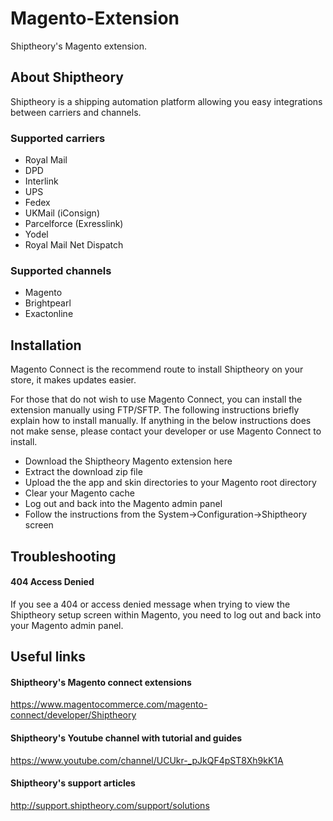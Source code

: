 # Magento-Extension
Shiptheory's Magento extension.

## About Shiptheory
Shiptheory is a shipping automation platform allowing you easy integrations between carriers and channels.

### Supported carriers
- Royal Mail
- DPD
- Interlink
- UPS
- Fedex
- UKMail (iConsign)
- Parcelforce (Exresslink)
- Yodel
- Royal Mail Net Dispatch

### Supported channels
- Magento
- Brightpearl
- Exactonline

## Installation
Magento Connect is the recommend route to install Shiptheory on your store, it makes updates easier. 

For those that do not wish to use Magento Connect, you can install the extension manually using FTP/SFTP. The following instructions briefly explain how to install manually. If anything in the below instructions does not make sense, please contact your developer or use Magento Connect to install.

- Download the Shiptheory Magento extension here
- Extract the download zip file
- Upload the the app and skin directories to your Magento root directory
- Clear your Magento cache
- Log out and back into the Magento admin panel
- Follow the instructions from the System->Configuration->Shiptheory screen

## Troubleshooting
#### 404 Access Denied
If you see a 404 or access denied message when trying to view the Shiptheory setup screen within Magento, you need to log out and back into your Magento admin panel.


## Useful links
#### Shiptheory's Magento connect extensions
https://www.magentocommerce.com/magento-connect/developer/Shiptheory

####  Shiptheory's Youtube channel with tutorial and guides
https://www.youtube.com/channel/UCUkr-_pJkQF4pST8Xh9kK1A

#### Shiptheory's support articles
http://support.shiptheory.com/support/solutions
